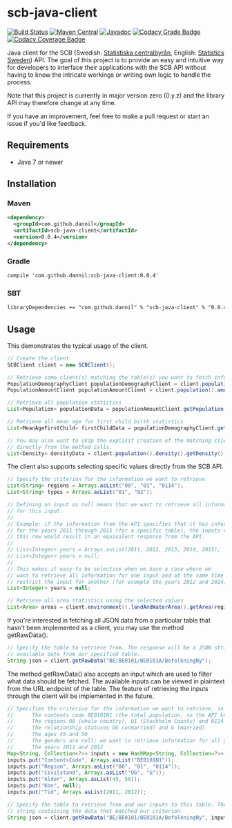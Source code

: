 # scb-java-client

[![Build Status](https://img.shields.io/travis/dannil/scb-java-client/dev.svg)](https://travis-ci.org/dannil/scb-java-client)
[![Maven Central](https://maven-badges.herokuapp.com/maven-central/com.github.dannil/scb-java-client/badge.svg)](https://maven-badges.herokuapp.com/maven-central/com.github.dannil/scb-java-client/)
[![Javadoc](https://javadoc-emblem.rhcloud.com/doc/com.github.dannil/scb-java-client/badge.svg)](http://www.javadoc.io/doc/com.github.dannil/scb-java-client)
[![Codacy Grade Badge](https://img.shields.io/codacy/grade/af5b976ee2f94fd4b25ef1ae991d7993.svg)](https://www.codacy.com/app/dannil/scb-java-client)
[![Codacy Coverage Badge](https://img.shields.io/codacy/coverage/af5b976ee2f94fd4b25ef1ae991d7993.svg)](https://www.codacy.com/app/dannil/scb-java-client)

Java client for the SCB (Swedish: [Statistiska centralbyrån](http://www.scb.se/sv_/), English: [Statistics Sweden](http://www.scb.se/en_/)) API. 
The goal of this project is to provide an easy and intuitive way for developers to interface their applications with the SCB API without having to 
know the intricate workings or writing own logic to handle the process. 

Note that this project is currently in major version zero (0.y.z) and the library API may therefore change at any time. 

If you have an improvement, feel free to make a pull request or start an issue if you'd like feedback.

## Requirements

* Java 7 or newer

## Installation

### Maven

```xml
<dependency>
  <groupId>com.github.dannil</groupId>
  <artifactId>scb-java-client</artifactId>
  <version>0.0.4</version>
</dependency>
```

### Gradle
```xml
compile 'com.github.dannil:scb-java-client:0.0.4'
```

### SBT
```xml
libraryDependencies += "com.github.dannil" % "scb-java-client" % "0.0.4"
```

## Usage

This demonstrates the typical usage of the client.

```java
// Create the client
SCBClient client = new SCBClient();

// Retrieve some client(s) matching the table(s) you want to fetch information from
PopulationDemographyClient populationDemographyClient = client.population().demography();
PopulationAmountClient populationAmountClient = client.population().amount();

// Retrieve all population statistics
List<Population> populationData = populationAmountClient.getPopulation();

// Retrieve all mean age for first child birth statistics
List<MeanAgeFirstChild> firstChildData = populationDemographyClient.getMeanAgeFirstChild();

// You may also want to skip the explicit creation of the matching client and fetch data 
// directly from the method calls.
List<Density> densityData = client.population().density().getDensity();
```

The client also supports selecting specific values directly from the SCB API.

```java
// Specify the criterion for the information we want to retrieve
List<String> regions = Arrays.asList("00", "01", "0114");
List<String> types = Arrays.asList("01", "02");

// Defining an input as null means that we want to retrieve all information
// for this input. 
// 
// Example: if the information from the API specifies that it has information 
// for the years 2011 through 2015 (for a specific table), the inputs underneath 
// this row would result in an equivalent response from the API.
//
// List<Integer> years = Arrays.asList(2011, 2012, 2013, 2014, 2015);
// List<Integer> years = null;
// 
// This makes it easy to be selective when we have a case where we 
// want to retrieve all information for one input and at the same time 
// restrict the input for another (for example the years 2012 and 2014).
List<Integer> years = null;

// Retrieve all area statistics using the selected values
List<Area> areas = client.environment().landAndWaterArea().getArea(regions, types, years);
```

If you're interested in fetching all JSON data from a particular table that hasn't been 
implemented as a client, you may use the method getRawData().
```java
// Specify the table to retrieve from. The response will be a JSON string containing all the
// available data from our specified table.
String json = client.getRawData("BE/BE0101/BE0101A/BefolkningNy");
```
The method getRawData() also accepts an input which are used to filter what data should be fetched.
The available inputs can be viewed in plaintext from the URL endpoint of the table. The feature of 
retrieving the inputs through the client will be implemented in the future.
```java
// Specifies the criterion for the information we want to retrieve, in this case:
// 		The contents code BE0101N1 (the total population, so the API knows what information we want)
//		The regions 00 (whole country), 01 (Stockholm County) and 0114 (Upplands Väsby)
//		The relationship statuses OG (unmarried) and G (married)
//		The ages 45 and 50
//		The genders are null; we want to retrieve information for all genders
//		The years 2011 and 2012
Map<String, Collection<?>> inputs = new HashMap<String, Collection<?>>();
inputs.put("ContentsCode", Arrays.asList("BE0101N1"));
inputs.put("Region", Arrays.asList("00", "01", "0114"));
inputs.put("Civilstand", Arrays.asList("OG", "G"));
inputs.put("Alder", Arrays.asList(45, 50));
inputs.put("Kon", null);
inputs.put("Tid", Arrays.asList(2011, 2012));

// Specify the table to retrieve from and our inputs to this table. The response will be a JSON
// string containing the data that matched our criterion.
String json = client.getRawData("BE/BE0101/BE0101A/BefolkningNy", inputs);
